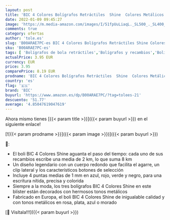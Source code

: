 ```yaml
---
layout: post
title: 'BIC 4 Colores Bolígrafos Retráctiles  Shine  Colores Metálicos  Punta Media  1 0mm   Blíster de 3 Bolis'
date: 2022-01-09 09:45:27
image: 'https://m.media-amazon.com/images/I/51fpUuLiaqL._SL500_._SL400_.jpg'
comments: true
category: ofertas
author: 'tole.es'
slug: 'B00ARAE7PC-es BIC 4 Colores Bolígrafos Retráctiles Shine Colores...'
sku: 'B00ARAE7PC-es'
tags: [ 'Bolígrafos de bola retráctiles','Bolígrafos y recambios','Bolígrafos, lápices y útiles de escritura','Oficina y papelería','bic','bolígrafos', ]
actualPrice: 3.95 EUR
currency: EUR
price: 3.95
comparePrice: 8.19 EUR
prodname: 'BIC 4 Colores Bolígrafos Retráctiles  Shine  Colores Metálicos  Punta Media  1 0mm   Blíster de 3 Bolis'
country: 'es'
flag: '🇪🇸'
brand: 'BIC'
buyurl: 'https://www.amazon.es/dp/B00ARAE7PC/?tag=tolees-21'
descuento: '51.77'
average: '4.85047619047619'
---
```


Ahora mismo tienes [{{< param title >}}]({{< param buyurl >}}) en el siguiente enlace!

[![{{< param prodname >}}]({{< param image >}})]({{< param buyurl >}})

🔎:

- El boli BIC 4 Colores Shine aguanta el paso del tiempo: cada uno de sus recambios escribe una media de 2 km, lo que suma 8 km
- Un diseño legendario con un cuerpo redondo que facilita el agarre, un clip lateral y los característicos botones de selección
- Incluye 4 puntas medias de 1 mm en azul, rojo, verde y negro, para una escritura nítida, precisa y colorida
- Siempre a la moda, los tres bolígrafos BIC 4 Colores Shine en este blíster están decorados con hermosos tonos metálicos
- Fabricado en Europa, el boli BIC 4 Colores Shine de inigualable calidad y con tonos metálicos en rosa, plata, azul o morado

[🛒 Visítala!!!]({{< param buyurl >}})
